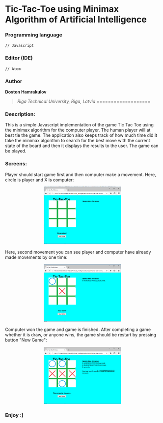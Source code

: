 # Tic-Tac-Toe using Minimax Algorithm of Artificial Intelligence



### Programming language
```[Javascript]
// Javascript
```

### Editor (IDE)
```[atom]
// Atom
```

### Author
**Doston Hamrakulov**
>*Riga Technical University, Riga, Latvia*
===================

### Description:
This is a simple Javascript implementation of the game Tic Tac Toe using the minimax algorithm for the computer player. The human player will at best tie the game. The application also keeps track of how much time did it take the minimax algorithm to search for the best move with the current state of the board and then it displays the results to the user. The game can be played.

### Screens:

Player should start game first and then computer make a movement. Here, circle is player and X is computer:
<p align="center"><img width="50%" height="50%" src="https://github.com/dostonhamrakulov/Tic-Tac-Toe-Minimax-algorithm-in-JavaScript-Artificial-Intelligence/blob/master/images/images_1.PNG" /></p>


Here, second movement you can see player and computer have already made movements by one time:
<p align="center"><img width="50%" height="50%" src="https://github.com/dostonhamrakulov/Tic-Tac-Toe-Minimax-algorithm-in-JavaScript-Artificial-Intelligence/blob/master/images/images_2.PNG" /></p>

Computer won the game and game is finished. After completing a game whether it is draw, or anyone wins, the game should be restart by pressing button "New Game":
<p align="center"><img width="50%" height="50%" src="https://github.com/dostonhamrakulov/Tic-Tac-Toe-Minimax-algorithm-in-JavaScript-Artificial-Intelligence/blob/master/images/images_3.PNG" /></p>


### Enjoy :)
